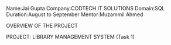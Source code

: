 Name:Jai Gupta
Company:CODTECH IT SOLUTIONS
Domain:SQL
Duration:August to September
Mentor:Muzammil Ahmed 


OVERVIEW OF THE PROJECT

PROJECT: LIBRARY MANAGEMENT SYSTEM (Task 1)


